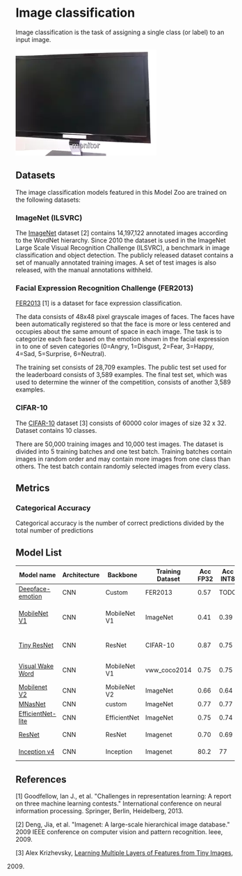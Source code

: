 # Image classification

Image classification is the task of assigning a single class (or label) to an input image.

![classification demo](./classification_demo.webp)

## Datasets

The image classification models featured in this Model Zoo are trained on the following datasets:

### ImageNet (ILSVRC)

The [ImageNet](https://www.image-net.org/) dataset [2] contains 14,197,122 annotated images according to the WordNet
hierarchy. Since 2010 the dataset is used in the ImageNet Large Scale Visual Recognition Challenge (ILSVRC), a benchmark
in image classification and object detection. The publicly released dataset contains a set of manually annotated
training images. A set of test images is also released, with the manual annotations withheld.

### Facial Expression Recognition Challenge (FER2013)

[FER2013](https://www.kaggle.com/datasets/msambare/fer2013) [1] is a dataset for face expression classification.

The data consists of 48x48 pixel grayscale images of faces. The faces have been automatically registered so that the
face is more or less centered and occupies about the same amount of space in each image. The task is to categorize each
face based on the emotion shown in the facial expression in to one of seven categories (0=Angry, 1=Disgust, 2=Fear,
3=Happy, 4=Sad, 5=Surprise, 6=Neutral).

The training set consists of 28,709 examples. The public test set used for the leaderboard consists of 3,589 examples.
The final test set, which was used to determine the winner of the competition, consists of another 3,589 examples.

### CIFAR-10

The [CIFAR-10](https://www.cs.toronto.edu/~kriz/cifar.html) dataset [3] consists of 60000 color images of size 32 x 32.
Dataset contains 10 classes.

There are 50,000 training images and 10,000 test images. The dataset is divided into 5 training batches and one test
batch. Training batches contain images in random order and may contain more images from one class than others. The test
batch contain randomly selected images from every class.

## Metrics

### Categorical Accuracy

Categorical accuracy is the number of correct predictions divided by the total number of predictions

## Model List

 Model name                                         | Architecture | Backbone     | Training Dataset | Acc FP32 | Acc INT8 | Input size | OPS    | MParams | FP32 Size | INT8 Size | Compatibility                                   
----------------------------------------------------|--------------|--------------|------------------|----------|----------|------------|--------|---------|-----------|-----------|-------------------------------------------------
 [Deepface-emotion](./deepface-emotion/README.md)   | CNN          | Custom       | FER2013          | 0.57     | TODO     | 48x48      | 58.5M  | 1.49    | 5.8MB     | 1.5MB     | i.MX 8M Plus, i.MX 93                           
 [MobileNet V1](./mobilenetv1/README.md)            | CNN          | MobileNet V1 | ImageNet         | 0.41     | 0.39     | 128x128    | 28M    | 0.47    | 1.88MB    | 0.47MB    | i.MX 8M Plus, i.MX 93, i.MX RT1170, i.MX RT1050 
 [Tiny ResNet](./tiny-resnet/README.md)             | CNN          | ResNet       | CIFAR-10         | 0.87     | 0.75     | 32x32      | 25M    | 0.078   | 0.31MB    | 0.097MB   | MCX N947, i.MX 8M Plus, i.MX 93                 
 [Visual Wake Word](./visual-wake-word/README.md)   | CNN          | MobileNet V1 | vww_coco2014     | 0.75     | 0.75     | 96x96      | 15M    | 0.221   | 0.846MB   | 0.326MB   | MCX N947, i.MX 8M Plus, i.MX 93                 
 [Mobilenet V2](./mobilenetv2/README.md)            | CNN          | MobileNet V2 | ImageNet         | 0.66     | 0.64     | 224x224    | 608M   | 3.539   | 13.7MB    | 3.9MB     | i.MX 8MP, i.MX 93                               
 [MNasNet](./mnasnet/README.md)                     | CNN          | custom       | ImageNet         | 0.77     | 0.77     | 224x224    | 447M   | 2.9M    | 11.4MB    | 3.3MB     | i.MX 8MP                                        
 [EfficientNet-lite](./efficientnet-lite/README.md) | CNN          | EfficientNet | ImageNet         | 0.75     | 0.74     | 224x224    | 814M   | 4.7M    | 18MB      | 5.2MB     | i.MX 8M Plus, i.MX 93                           
 [ResNet](./resnet/README.md)                       | CNN          | ResNet       | Imagenet         | 0.70     | 0.69     | 224x224    | 6.98M  | 25      | 100MB     | 25MB      | i.MX 8MP, i.MX 93                               
 [Inception v4](./inceptionv4/README.md)            | CNN          | Inception    | Imagenet         | 80.2     | 77       | 299x299    | 24.6 G | 43M     | -         | 42MB      | i.MX 8M Plus, i.MX 93                           

## References

[1] Goodfellow, Ian J., et al. "Challenges in representation learning: A report on three machine learning contests."
International conference on neural information processing. Springer, Berlin, Heidelberg, 2013.

[2] Deng, Jia, et al. "Imagenet: A large-scale hierarchical image database." 2009 IEEE conference on computer vision and
pattern recognition. Ieee, 2009.

[3] Alex
Krizhevsky, [Learning Multiple Layers of Features from Tiny Images](https://www.cs.toronto.edu/~kriz/learning-features-2009-TR.pdf),

2009.